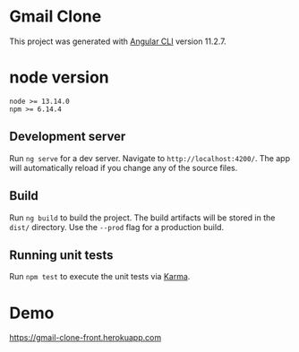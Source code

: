 # Gmail Clone

This project was generated with [Angular CLI](https://github.com/angular/angular-cli) version 11.2.7.

# node version

    node >= 13.14.0
    npm >= 6.14.4
## Development server

Run `ng serve` for a dev server. Navigate to `http://localhost:4200/`. The app will automatically reload if you change any of the source files.

## Build

Run `ng build` to build the project. The build artifacts will be stored in the `dist/` directory. Use the `--prod` flag for a production build.

## Running unit tests

Run `npm test` to execute the unit tests via [Karma](https://karma-runner.github.io).

# Demo

https://gmail-clone-front.herokuapp.com
